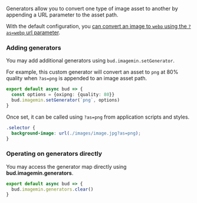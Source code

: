 Generators allow you to convert one type of image asset to another by appending a URL parameter to the asset path.

With the default configuration, you [can convert an image to `webp` using the `?as=webp` url parameter](#using-the-webp-preset).

### Adding generators

You may add additional generators using `bud.imagemin.setGenerator`.

For example, this custom generator will convert an asset to `png` at 80% quality when `?as=png` is appended to an image asset path.

```typescript title="bud.config.mjs"
export default async bud => {
  const options = {oxipng: {quality: 80}}
  bud.imagemin.setGenerator(`png`, options)
}
```

Once set, it can be called using `?as=png` from application scripts and styles.

```css title="app.css"
.selector {
  background-image: url(./images/image.jpg?as=png);
}
```

### Operating on generators directly

You may access the generator map directly using **bud.imagemin.generators**.

```typescript title="bud.config.mjs"
export default async bud => {
  bud.imagemin.generators.clear()
}
```
